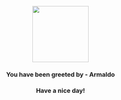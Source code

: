 <p align="center">
            <img src="https://raw.githubusercontent.com/PokeAPI/sprites/master/sprites/pokemon/348.png" width="150" height="150">
          </p>
          <h3 align="center">You have been greeted by - <b>Armaldo</b></h3>
          <h3 align="center">Have a nice day!</h3>
        